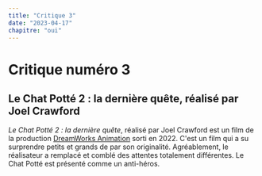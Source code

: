 ```yaml
---
title: "Critique 3"
date: "2023-04-17"
chapitre: "oui"
---
```


# Critique numéro 3

## Le Chat Potté 2 : la dernière quête, réalisé par Joel Crawford

*Le Chat Potté 2 : la dernière quête*, réalisé par Joel Crawford est un film de la production [DreamWorks Animation](https://www.dreamworks.com/) sorti en 2022. C'est un film qui a su surprendre petits et grands de par son originalité. Agréablement, le réalisateur a remplacé et comblé des attentes totalement différentes. Le Chat Potté est présenté comme un anti-héros.
